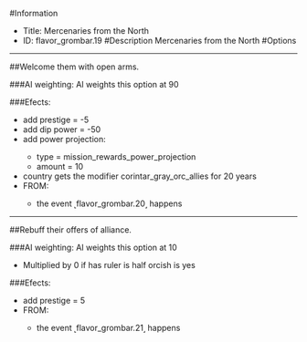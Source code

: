 #Information
 - Title: Mercenaries from the North
 - ID: flavor_grombar.19
#Description
Mercenaries from the North
#Options

___
##Welcome them with open arms.

###AI weighting:
AI weights this option at 90


###Efects:<ul><li>add prestige = -5</li><li>add dip power = -50</li><li>add power projection:</li><ul><li>type = mission_rewards_power_projection</li><li>amount = 10</li></ul><li>country gets the modifier corintar_gray_orc_allies for 20 years</li><li>FROM:</li><ul><li>the event ˻flavor_grombar.20˼ happens</li></ul></ul>

___
##Rebuff their offers of alliance.

###AI weighting:
AI weights this option at 10
 - Multiplied by 0 if has ruler is half orcish is yes


###Efects:<ul><li>add prestige = 5</li><li>FROM:</li><ul><li>the event ˻flavor_grombar.21˼ happens</li></ul></ul>
